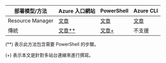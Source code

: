 | **部署模型/方法** | **Azure 入口網站** | **PowerShell** | **Azure CLI** |
| --- | --- | --- | --- |
| Resource Manager |[文章](../articles/vpn-gateway/vpn-gateway-howto-site-to-site-resource-manager-portal.md) |[文章](../articles/vpn-gateway/vpn-gateway-create-site-to-site-rm-powershell.md) | [文章](../articles/vpn-gateway/vpn-gateway-howto-site-to-site-resource-manager-cli.md) |
| 傳統 |[文章**](../articles/vpn-gateway/vpn-gateway-howto-site-to-site-classic-portal.md) |[文章+](../articles/vpn-gateway/vpn-gateway-multi-site.md) | 不支援 |

(**) 表示此方法包含需要 PowerShell 的步驟。

(+) 表示本文是針對多站台連線來進行撰寫。